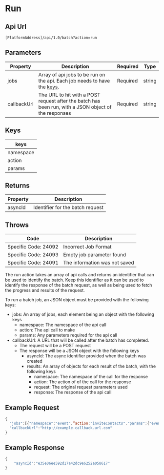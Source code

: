 # Run

## Api Url

`[PlatformAddress]/api/1.0/batch?action=run`

## Parameters

| Property | Description | Required | Type |
| --- | --- | --- | --- |
| jobs | Array of api jobs to be run on the api. Each job needs to have the [keys](run.md#keys). | Required | string |
| callbackUrl | The URL to hit with a POST request after the batch has been run, with a JSON object of the responses | Required | string |

## Keys

| **keys** |
| --- |
| namespace |
| action |
| params |

## Returns

| Property | Description |
| --- | --- |
| asyncId | Identifier for the batch request |

## Throws

| Code | Description |
| --- | --- |
| Specific Code: 24092 | Incorrect Job Format |
| Specific Code: 24093 | Empty job parameter found |
| Specific Code: 24091 | The information was not saved |

The run action takes an array of api calls and returns an identifier that can be used to identify the batch. Keep this identifier as it can be used to identify the response of the batch request, as well as being used to fetch the progress and results of the request.

To run a batch job, an JSON object must be provided with the following keys:

* jobs: An array of jobs, each element being an object with the following keys
  * namespace: The namespace of the api call
  * action: The api call to make
  * params: Any parameters required for the api call
* callbackUrl: A URL that will be called after the batch has completed.
  * The request will be a POST request
  * The response will be a JSON object with the following keys
    * asyncId: The async identifier provided when the batch was created
    * results: An array of objects for each result of the batch, with the following keys
      * namespace: The namespace of the call for the response
      * action: The action of of the call for the response
      * request: The original request parameters used
      * response: The response of the api call

## Example Request

```javascript
{ 
  "jobs":[{"namespace":"event",”action:"inviteContacts","params":{"event":1,"contacts":[1,2,3]}},     {"namespace":"event",”action:"inviteContacts","params":{"event":2,"contacts":[1,2,4]}},],
  "callbackUrl":"http://example.callback.url.com"
}
```

## Example Response

```javascript
{
    "asyncId":"e35e06ee592d17a42dc9e6252a058617"
}
```

